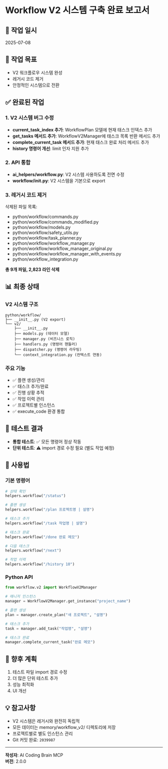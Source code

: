 # Workflow V2 시스템 구축 완료 보고서

## 📅 작업 일시
2025-07-08

## 🎯 작업 목표
- V2 워크플로우 시스템 완성
- 레거시 코드 제거
- 안정적인 시스템으로 전환

## ✅ 완료된 작업

### 1. V2 시스템 버그 수정
- **current_task_index 추가**: WorkflowPlan 모델에 현재 태스크 인덱스 추가
- **get_tasks 메서드 추가**: WorkflowV2Manager에 태스크 목록 반환 메서드 추가
- **complete_current_task 메서드 추가**: 현재 태스크 완료 처리 메서드 추가
- **history 명령어 개선**: limit 인자 지원 추가

### 2. API 통합
- **ai_helpers/workflow.py**: V2 시스템 사용하도록 전면 수정
- **workflow/__init__.py**: V2 시스템을 기본으로 export

### 3. 레거시 코드 제거
삭제된 파일 목록:
- python/workflow/commands.py
- python/workflow/commands_modified.py
- python/workflow/models.py
- python/workflow/safety_utils.py
- python/workflow/task_planner.py
- python/workflow/workflow_manager.py
- python/workflow/workflow_manager_original.py
- python/workflow/workflow_manager_with_events.py
- python/workflow_integration.py

**총 9개 파일, 2,823 라인 삭제**

## 📊 최종 상태

### V2 시스템 구조
```
python/workflow/
├── __init__.py (V2 export)
└── v2/
    ├── __init__.py
    ├── models.py (데이터 모델)
    ├── manager.py (비즈니스 로직)
    ├── handlers.py (명령어 핸들러)
    ├── dispatcher.py (명령어 라우팅)
    └── context_integration.py (컨텍스트 연동)
```

### 주요 기능
- ✅ 플랜 생성/관리
- ✅ 태스크 추가/완료
- ✅ 진행 상황 추적
- ✅ 작업 이력 관리
- ✅ 프로젝트별 인스턴스
- ✅ execute_code 환경 통합

## 🔧 테스트 결과
- **통합 테스트**: ✅ 모든 명령어 정상 작동
- **단위 테스트**: ⚠️ import 경로 수정 필요 (별도 작업 예정)

## 📝 사용법

### 기본 명령어
```python
# 상태 확인
helpers.workflow("/status")

# 플랜 생성
helpers.workflow("/plan 프로젝트명 | 설명")

# 태스크 추가
helpers.workflow("/task 작업명 | 설명")

# 태스크 완료
helpers.workflow("/done 완료 메모")

# 다음 태스크
helpers.workflow("/next")

# 작업 이력
helpers.workflow("/history 10")
```

### Python API
```python
from workflow.v2 import WorkflowV2Manager

# 매니저 인스턴스
manager = WorkflowV2Manager.get_instance("project_name")

# 플랜 생성
plan = manager.create_plan("새 프로젝트", "설명")

# 태스크 추가
task = manager.add_task("작업명", "설명")

# 태스크 완료
manager.complete_current_task("완료 메모")
```

## 🚀 향후 계획
1. 테스트 파일 import 경로 수정
2. 더 많은 단위 테스트 추가
3. 성능 최적화
4. UI 개선

## 💡 참고사항
- V2 시스템은 레거시와 완전히 독립적
- 모든 데이터는 memory/workflow_v2/ 디렉토리에 저장
- 프로젝트별로 별도 인스턴스 관리
- Git 커밋 완료: `2039987`

---
**작성자**: AI Coding Brain MCP  
**버전**: 2.0.0
